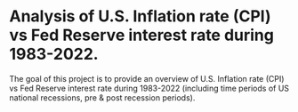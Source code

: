 # Analysis of U.S. Inflation rate (CPI) vs Fed Reserve interest rate during 1983-2022.

The goal of this project is to provide an overview of U.S. Inflation rate (CPI) vs Fed Reserve interest rate during 1983-2022 (including time periods of US national recessions, pre & post recession periods).
